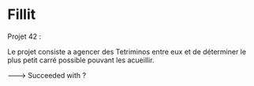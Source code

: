 # Fillit
Projet 42 :

Le projet consiste a agencer des Tetriminos entre eux et de déterminer le plus petit carré possible pouvant les acueillir.

--->  Succeeded with ?
